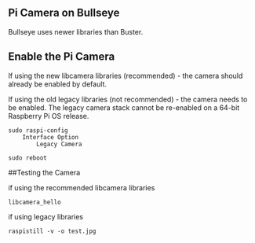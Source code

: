 ## Pi Camera on Bullseye

Bullseye uses newer libraries than Buster.

## Enable the Pi Camera

If using the new libcamera libraries (recommended) - the camera should already be enabled by default.

If using the old legacy libraries (not recommended) - the camera needs to be enabled.
The legacy camera stack cannot be re-enabled on a 64-bit Raspberry Pi OS release.

```
sudo raspi-config
    Interface Option
        Legacy Camera 
        
sudo reboot              
```

##Testing the Camera

if using the recommended libcamera libraries

```
libcamera_hello       
```

if using legacy libraries

```
raspistill -v -o test.jpg       
```
